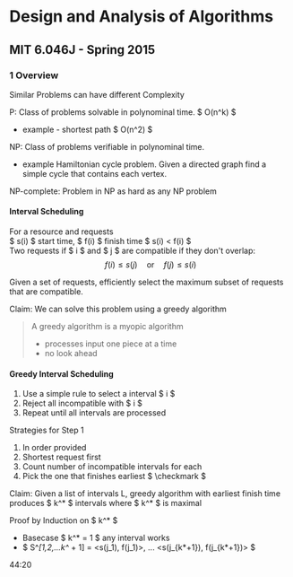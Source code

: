 # Design and Analysis of Algorithms
## MIT 6.046J - Spring 2015
### 1 Overview

Similar Problems can have different Complexity

P: Class of problems solvable in polynominal time. $ O(n^k) $  
- example - shortest path $ O(n^2) $

NP: Class of problems verifiable in polynominal time.
- example Hamiltonian cycle problem. Given a directed graph find a simple cycle that contains each vertex.

NP-complete: Problem in NP as hard as any NP problem

#### Interval Scheduling

For a resource and requests  
$ s(i) $ start time, $ f(i) $ finish time $ s(i) < f(i) $  
Two requests if $ i $ and $ j $ are compatible if they don't overlap:  
$$ f(i) \leq s(j) \quad \text{or} \quad f(j) \leq s(i) $$  

Given a set of requests, efficiently select the maximum subset of requests that are compatible.

Claim: We can solve this problem using a greedy algorithm

> A greedy algorithm is a myopic algorithm
> - processes input one piece at a time
> - no look ahead

#### Greedy Interval Scheduling

1. Use a simple rule to select a interval $ i $
2. Reject all incompatible with $ i $
3. Repeat until all intervals are processed

Strategies for Step 1
1. In order provided  
2. Shortest request first  
3. Count number of incompatible intervals for each  
4. Pick the one that finishes earliest  $ \checkmark $  

Claim: Given a list of intervals L, greedy algorithm with earliest finish time produces $ k^* $ intervals where $ k^* $ is maximal

Proof by Induction on $ k^* $
- Basecase $ k^* = 1 $  any interval works
- $ S^*[1,2,...k^* + 1] = <s(j_1), f(j_1)>, ... <s(j_{k*+1}), f(j_{k*+1})> $

44:20
